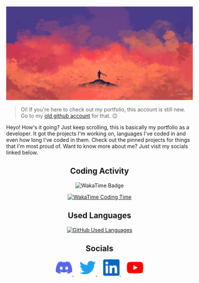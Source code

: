 ![](docs/images/jNaimXIII-banner.png)

> Oi! If you're here to check out my portfolio, this account is still new. Go to
> my [old github account](https://github.com/JannatinNaim) for that. :wink:

Heyo! How's it going? Just keep scrolling, this is basically my portfolio as a
developer. It got the projects I'm working on, languages I've coded in and even
how long I've coded in them. Check out the pinned projects for things that I'm
most proud of. Want to know more about me? Just visit my socials linked below.

<div align="center">

## Coding Activity

![WakaTime Badge](https://wakatime.com/badge/user/16f921d3-bae9-4c22-aba7-3f28247d6dba.svg?style=for-the-badge)

[![WakaTime Coding Time](https://github-readme-stats.vercel.app/api/wakatime?username=jNaimXIII&hide_title=true&theme=transparent&layout=compact)](https://wakatime.com/jNaimXIII)

## Used Languages

[![GitHub Used Languages](https://github-readme-stats.vercel.app/api/top-langs/?username=jNaimXIII&hide_title=true&theme=transparent&layout=compact)]()

## Socials

<a  target="_blank" href="https://discord.gg/fNQ9EbhVPX">
    <img alt="Discord"src="docs/images/discord.svg" height="44" />
</a>
&nbsp; &nbsp;
<a  target="_blank" href="https://twitter.com/jNaimXIII">
    <img alt="Twitter"src="docs/images/twitter.svg" height="44" />
</a>
&nbsp; &nbsp;
<a target="_blank" href="https://linkedin.com/in/jNaimXIII">
    <img alt="LinkedIn" src="docs/images/linkedin.svg" height="44" />
</a>
&nbsp; &nbsp;
<a target="_blank" href="https://youtube.com/channel/UCov_vTQLbt22Cu1LH-ZRKyw">
    <img alt="YouTube" src="docs/images/youtube.svg" height="44" />
</a>

</div>
